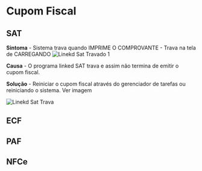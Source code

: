 <!-- TITLE: Cupom Fiscal -->
<!-- SUBTITLE: incidentes - Cupom Fiscal -->

# Cupom Fiscal
## SAT
**Sintoma** - Sistema trava quando IMPRIME O COMPROVANTE - Trava na tela de CARREGANDO
![Linekd Sat Travado 1](/uploads/linekd-sat-travado-1.jpg "Linekd Sat Travado 1")

**Causa** - O programa linked SAT trava e assim não termina de emitir o cupom fiscal.

**Solução** - Reiniciar o cupom fiscal através do gerenciador de tarefas ou reiniciando o sistema. Ver imagem

![Linekd Sat Trava](/uploads/linekd-sat-trava.jpg "Linekd Sat Trava")




## ECF
## PAF
## NFCe